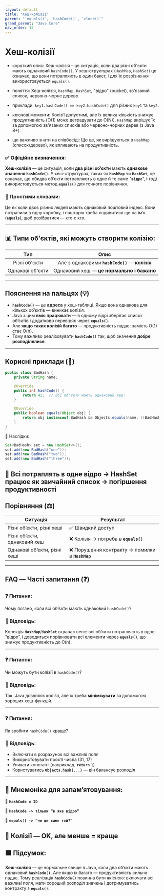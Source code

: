 ```yaml
---
layout: default
title: "Хеш-колізії"
parent: "`equals()`, `hashCode()`, `clone()`"
grand_parent: "Java Core"
nav_order: 12
---
```


# Хеш-колізії

* короткий опис: Хеш-колізія – це ситуація, коли два різні об'єкти мають однаковий `hashCode()`. У хеш-структурах (`HashMap`, `HashSet`) це означає, що вони потрапляють в один бакет, і для їх розрізнення використовується `equals()`.

* поняття: Хеш-колізія, `HashMap`, `HashSet`, "відро" (bucket), зв'язаний список, червоно-чорне дерево.

* приклади: `key1.hashCode() == key2.hashCode()` для різних `key1` та `key2`.

* ключові моменти: Колізії допустимі, але їх велика кількість знижує продуктивність (O(1) може деградувати до O(N)). `HashMap` вирішує їх за допомогою зв'язаних списків або червоно-чорних дерев (з Java 8+).

* що важливо знати на співбесіді: Що це, як вирішуються в `HashMap` (список/дерево), як впливають на продуктивність.

### **✅ Офіційне визначення:**

**Хеш-колізія** — це ситуація, коли **два різні об’єкти** мають **однакове значення `hashCode()`**. У хеш-структурах, таких як **`HashMap`** чи **`HashSet`**, це означає, що обидва об’єкти потрапляють в одне й те саме "**`відро`**", і тоді використовується метод **`equals()`** для точного порівняння.

### **🧠 Простими словами:**

Це як коли двоє різних людей мають однаковий поштовий індекс. Вони потрапили в одну коробку, і поштарю треба подивитися ще на імʼя (**`equals`**), щоб розібратися — хто є хто.

---

## **📊 Типи об'єктів, які можуть створити колізію:**

| Тип | Опис |
| :---: | :---: |
| Різні об'єкти | Але з однаковими **`hashCode()`** — **колізія** |
| Однакові об'єкти | Однаковий хеш — **це нормально і бажано** |

---

## **Пояснення на пальцях (💡)**

* **`hashCode()`** — це **адреса** у хеш-таблиці. Якщо вона однакова для кількох обʼєктів — виникає колізія.
* Java з цим **вміє працювати** — в одному відрі зберігає список обʼєктів і додатково перевіряє через **`equals()`**.
* Але **якщо таких колізій багато** — продуктивність падає: замість O(1) стає O(n).
* Тому важливо реалізовувати **`hashCode()`** так, щоб значення **добре розподілялися**.

---

## **Корисні приклади (🧪)**

```java
public class BadHash {
    private String name;

    @Override
    public int hashCode() {
        return 42;  // ВСІ обʼєкти мають однаковий хеш!
    }

    @Override
    public boolean equals(Object obj) {
        return obj instanceof BadHash && Objects.equals(name, ((BadHash)obj).name);
    }
}
```

🧪 Наслідки:

```java
Set<BadHash> set = new HashSet<>();
set.add(new BadHash("one"));
set.add(new BadHash("two"));
set.add(new BadHash("three"));
```

🔻 Всі потраплять в одне відро -> HashSet працює як звичайний список -> погіршення продуктивності
---

## **Порівняння (⚖️)**

| Ситуація | Результат |
| ----- | ----- |
| Різні обʼєкти, різні хеші | ✅ Швидкий доступ |
| Різні обʼєкти, однаковий хеш | ❌ Колізія -> потреба в **`equals()`** |
| Однакові обʼєкти, різні хеші | ❌ Порушення контракту -> помилки в **`HashMap`** |

---

## **FAQ — Часті запитання (❓)**

### **❓ Питання:**

 Чому погано, коли всі обʼєкти мають однаковий `hashCode()`?

### **💬 Відповідь:**

Колекція **`HashMap`**/**`HashSet`** втрачає сенс: всі обʼєкти потрапляють в одне “відро”, і доводиться порівнювати всі елементи через **`equals()`**, що знижує продуктивність до O(n).

---

### **❓ Питання:**

 Чи можуть бути колізії в `hashCode()`?

### **💬 Відповідь:**

Так. Java дозволяє колізії, але їх треба **мінімізувати** за допомогою хороших хеш-функцій.

---

### **❓ Питання:**

 Як зробити `hashCode()` краще?

### **💬 Відповідь:**

* Включати в розрахунок всі важливі поля
* Використовувати прості числа (31, 17\)
* Уникати констант (наприклад, **`return`** `1`)
* Користуватись **`Objects.hash(...)`** — він балансує розподіл

---

## **🧠 Мнемоніка для запам’ятовування:**

🔢 **`HashCode ≠ ID`**

🤝 **`HashCode -> тільки “в яке відро”`**

🔎 **`equals() -> “чи це саме той?”`**

🎯 Колізії — **OK**, але **менше \= краще**
---

## **🟩 Підсумок:**

**Хеш-колізія** — це нормальне явище в Java, коли два об’єкти мають однаковий **`hashCode()`**. Але якщо їх багато — продуктивність сильно падає. Тому реалізація **`hashCode()`** повинна бути якісною: включати всі важливі поля, мати хороший розподіл значень і дотримуватись контракту з **`equals()`**.
